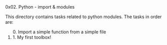 </h2>0x02. Python - import & modules</h2>
<br>
<p> This directory contains tasks related to python modules. The tasks in order are: </p>
<ol>
</li>0. Import a simple function from a simple file</li>
<li>1. My first toolbox!</li>
</ol>
